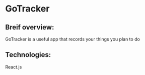 # GoTracker

## Breif overview:

GoTracker is a useful app that records your things you plan to do

## Technologies:
React.js
